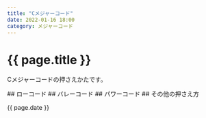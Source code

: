 ```yaml
---
title: "Cメジャーコード"
date: 2022-01-16 18:00
category: メジャーコード
---  
```

# {{ page.title }}
<p>Cメジャーコードの押さえかたです。</p>
## ローコード
## バレーコード
## パワーコード
## その他の押さえ方

<p>{{ page.date }}</p>